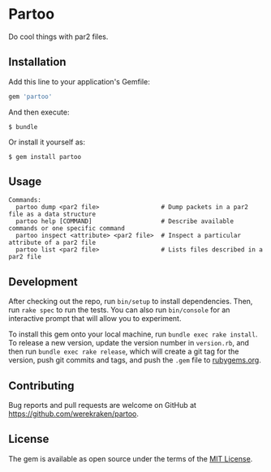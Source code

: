 # Partoo

Do cool things with par2 files.

## Installation

Add this line to your application's Gemfile:

```ruby
gem 'partoo'
```

And then execute:

    $ bundle

Or install it yourself as:

    $ gem install partoo

## Usage

```
Commands:
  partoo dump <par2 file>                 # Dump packets in a par2 file as a data structure
  partoo help [COMMAND]                   # Describe available commands or one specific command
  partoo inspect <attribute> <par2 file>  # Inspect a particular attribute of a par2 file
  partoo list <par2 file>                 # Lists files described in a par2 file
```

## Development

After checking out the repo, run `bin/setup` to install dependencies. Then, run `rake spec` to run the tests. You can also run `bin/console` for an interactive prompt that will allow you to experiment.

To install this gem onto your local machine, run `bundle exec rake install`. To release a new version, update the version number in `version.rb`, and then run `bundle exec rake release`, which will create a git tag for the version, push git commits and tags, and push the `.gem` file to [rubygems.org](https://rubygems.org).

## Contributing

Bug reports and pull requests are welcome on GitHub at https://github.com/werekraken/partoo.

## License

The gem is available as open source under the terms of the [MIT License](http://opensource.org/licenses/MIT).


